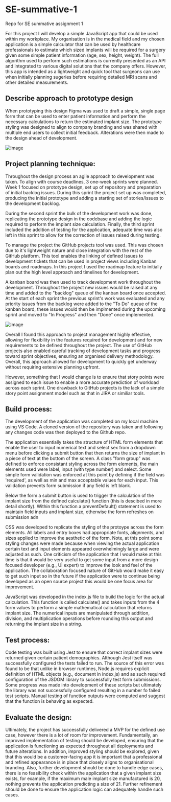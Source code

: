# SE-summative-1
Repo for SE summative assignment 1

For this project I will develop a simple JavaScript app that could be used within my workplace. My organisation is in the medical field and my chosen application is a simple calculator that can be used by healthcare professionals to estimate which sized implants will be required for a surgery given some simple patient information (age, sex, height, weight). The full algorithm used to perform such estimations is currently presented as an API and integrated to various digital solutions that the company offers. However, this app is intended as a lightweight and quick tool that surgeons can use when initially planning sugeries before requiring detailed MRI scans and other detailed measurements.   


## Describe approach to prototype design
When prototyping this design Figma was used to draft a simple, single page form that can be used to enter patient information and perform the necessary calculations to return the estimated implant size. The prototype styling was designed to align to company branding and was shared with multiple end users to collect initial feedback. Alterations were then made to the design ahead of development.  

![image](https://github.com/kanest123/SE-summative-1/assets/138789122/1d014c72-7199-4571-b09f-ae1bf94421ce)


## Project planning technique:
Throughout the design process an agile approach to development was taken. To align with course deadlines, 3 one-week sprints were planned. Week 1 focused on prototype design, set up of repository and preparation of initial backlog issues. During this sprint the project set up was completed, producing the initial prototype and adding a starting set of stories/issues to the development backlog.

During the second sprint the bulk of the development work was done, replicating the prototype design in the codebase and adding the logic required to perform the implant size calculation. Finally, the third sprint included the addition of testing for the application, adequate time was also left in this sprint to allow for the correction of issues raised during testing.

To manage the project the GitHub projects tool was used. This was chosen due to it's lightweight nature and close integration with the rest of the GitHub platform. This tool enables the linking of defined Issues to development tickets that can be used in project views including Kanban boards and roadmaps. In this project I used the roadmap feature to initially plan out the high level approach and timelines for development.

A kanban board was then used to track development work throughout the development. Throughout the project new issues would be raised at any time and added to the "backlog" queue of the kanban board once accepted. At the start of each sprint the previous sprint's work was evaluated and any priority issues from the backlog were added to the "To Do" queue of the kanban board, these issues would then be implmented during the upcoming sprint and moved to "In Progress" and then "Done" once implemented. 

![image](https://github.com/kanest123/SE-summative-1/assets/138789122/fad5dfc9-072f-4a41-9246-33f3e2dc9891)


Overall I found this approach to project management highly effective, allowing for flexibility in the features required for development and for new requirements to be defined throughout the project. The use of GitHub projects also enabled careful tracking of development tasks and progress toward sprint objectives, ensuring an organised delivery methodology. Overall, this approach allowed for development to quickly get underway without requiring extensive planning upfront.

However, something that I would change is to ensure that story points were assigned to each issue to enable a more accurate prediction of workload across each sprint. One drawback to GitHub projects is the lack of a simple story point assignment model such as that in JIRA or similiar tools. 

## Build process:
The development of the application was completed on my local machine using VS Code. A cloned version of the repository was taken and following any changes code was then deployed to the Github repo. 

The application essentially takes the structure of HTML form elements that enable the user to input numerical text and select sex from a dropdown menu before clicking a submit button that then returns the size of implant in a piece of text at the bottom of the screen. A class "form group" was defined to enforce consistant styling across the form elements, the main elements used were label, input (with type number) and select. Some simple form validation was enforced at this point by defining if the field was 'required', as well as min and max acceptable values for each input. This validation prevents form submission if any field is left blank.

Below the form a submit button is used to trigger the calculation of the implant size from the defined calculate() function (this is descibed in more detail shortly). Within this function a preventDefault() statement is used to maintain field inputs and implant size, otherwise the form refreshes on submission adn  

CSS was developed to replicate the styling of the protoype across the form elements. All labels and entry boxes had appropriate fonts, alignments, and sizes applied to improve the aesthetic of the form. Note, at this point some styling changes were made because when viewing the actual application certain text and input elements appeared overwhelmingly large and were adjusted as such. One criticism of the application that I would make at this time is that it would be very useful to get some input from a more design focused developer (e.g., UI expert) to improve the look and feel of the application. The collaboration focused nature of GitHub would make it easy to get such input so in the future if the application were to continue being developed as an open source project this would be one focus area for improvement.

JavaScript was developed in the index.js file to build the logic for the actual calculation. This function is called calculate() and takes inputs from the 4 form values to perform a simple mathematical calculation that returns implant size. The numerical inputs are manipulated through addition, division, and multiplication operations before rounding this output and returning the implant size in a string.


## Test process: 
Code testing was built using Jest to ensure that correct implant sizes were returned given certain patient demographics. Although Jest itself was successfully configured the tests failed to run. The source of this error was found to be that unlike in browser runtimes, Node.js requires explicit definition of HTML objects (e.g., document in index.js) and as such required configuration of the JSDOM library to successfully test form submissions. Some progress was made into development of these scripts but ultimately the library was not successfully configured resulting in a number fo failed test scripts. Manual testing of function outputs were computed and suggest that the function is behaving as expected.   

## Evaluate the design:
Ultimately, the project has successfully delivered a MVP for the defined use case, however there is a lot of room for improvement. Fundamentally, an improved implementation of testing should be developed, ensuring that the application is functioning as expected throughout all deployments and future alterations. In addition, improved styling should be explored, given that this would be a customer-facing app it is important that a professional and refined appearance is in place that closely aligns to organisational branding.
Also, further development should be done to handle edge cases, there is no feasibility check within the application that a given implant size exists, for example, if the maximum male implant size manufactured is 20, nothing prevents the application predicting a size of 21. Further refinement should be done to ensure the application logic can adequately handle such cases. 
